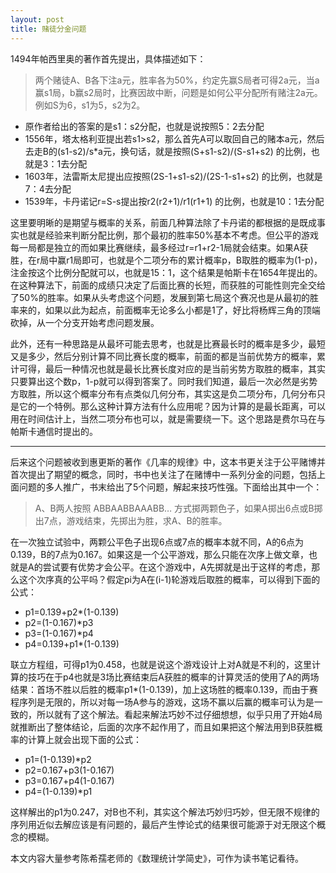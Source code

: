 ```yaml
---
layout: post
title: 赌徒分金问题
---
```


1494年帕西里奥的著作首先提出，具体描述如下：

> 两个赌徒A、B各下注a元，胜率各为50%，约定先赢S局者可得2a元，当a赢s1局，b赢s2局时，比赛因故中断，问题是如何公平分配所有赌注2a元。例如S为6，s1为5，s2为2。

- 原作者给出的答案的是s1：s2分配，也就是说按照5：2去分配
- 1556年，塔太格利亚提出若s1>s2，那么首先A可以取回自己的赌本a元，然后去走B的(s1-s2)/s*a元，换句话，就是按照(S+s1-s2)/(S-s1+s2) 的比例，也就是3：1去分配
- 1603年，法雷斯太尼提出应按照(2S-1+s1-s2)/(2S-1-s1+s2) 的比例，也就是7：4去分配
- 1539年，卡丹诺记r=S-s提出按r2(r2+1)/r1(r1+1) 的比例，也就是10：1去分配

这里要明晰的是期望与概率的关系，前面几种算法除了卡丹诺的都根据的是既成事实也就是经验来判断分配比例，那个最初的胜率50%基本不考虑。但公平的游戏每一局都是独立的而如果比赛继续，最多经过r=r1+r2-1局就会结束。如果A获胜，在r局中赢r1局即可，也就是个二项分布的累计概率p，B取胜的概率为(1-p)，注金按这个比例分配就可以，也就是15：1，这个结果是帕斯卡在1654年提出的。在这种算法下，前面的成绩只决定了后面比赛的长短，而获胜的可能性则完全交给了50%的胜率。如果从头考虑这个问题，发展到第七局这个赛况也是从最初的胜率来的，如果以此为起点，前面概率无论多么小都是1了，好比将杨辉三角的顶端砍掉，从一个分支开始考虑问题发展。

此外，还有一种思路是从最坏可能去思考，也就是比赛最长时的概率是多少，最短又是多少，然后分别计算不同比赛长度的概率，前面的都是当前优势方的概率，累计可得，最后一种情况也就是最长比赛长度对应的是当前劣势方取胜的概率，其实只要算出这个数p，1-p就可以得到答案了。同时我们知道，最后一次必然是劣势方取胜，所以这个概率分布有点类似几何分布，其实这是负二项分布，几何分布只是它的一个特例。那么这种计算方法有什么应用呢？因为计算的是最长距离，可以用在时间估计上，当然二项分布也可以，就是需要绕一下。这个思路是费尔马在与帕斯卡通信时提出的。

----

后来这个问题被收到惠更斯的著作《几率的规律》中，这本书更关注于公平赌博并首次提出了期望的概念，同时，书中也关注了在赌博中一系列分金的问题，包括上面问题的多人推广，书末给出了5个问题，解起来技巧性强。下面给出其中一个：

> A、B两人按照 ABBAABBAAABB… 方式掷两颗色子，如果A掷出6点或B掷出7点，游戏结束，先掷出为胜，求A、B的胜率。

在一次独立试验中，两颗公平色子出现6点或7点的概率本就不同，A的6点为0.139，B的7点为0.167。如果这是一个公平游戏，那么只能在次序上做文章，也就是A的尝试要有优势才会公平。在这个游戏中，A先掷就是出于这样的考虑，那么这个次序真的公平吗？假定pi为A在(i-1)轮游戏后取胜的概率，可以得到下面的公式：

- p1=0.139+p2*(1-0.139)
- p2=(1-0.167)*p3
- p3=(1-0.167)*p4
- p4=0.139+p1*(1-0.139)

联立方程组，可得p1为0.458，也就是说这个游戏设计上对A就是不利的，这里计算的技巧在于p4也就是3场比赛结束后A获胜的概率的计算灵活的使用了A的两场结果：首场不胜以后胜的概率p1*(1-0.139)，加上这场胜的概率0.139，而由于赛程序列是无限的，所以对每一场A参与的游戏，这场不赢以后赢的概率可认为是一致的，所以就有了这个解法。看起来解法巧妙不过仔细想想，似乎只用了开始4局就推断出了整体结论，后面的次序不起作用了，而且如果把这个解法用到B获胜概率的计算上就会出现下面的公式：

- p1=(1-0.139)*p2
- p2=0.167+p3(1-0.167)
- p3=0.167+p4(1-0.167)
- p4=(1-0.139)*p1

这样解出的p1为0.247，对B也不利，其实这个解法巧妙归巧妙，但无限不规律的序列用近似去解应该是有问题的，最后产生悖论式的结果很可能源于对无限这个概念的模糊。

本文内容大量参考陈希孺老师的《数理统计学简史》，可作为读书笔记看待。